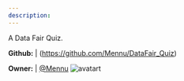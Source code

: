 ```yaml
---
description: 
---
```

A Data Fair Quiz.

**Github:** | (https://github.com/Mennu/DataFair_Quiz)

**Owner:** | [@Mennu](https://github.com/Mennu) ![avatart](https://avatars0.githubusercontent.com/u/4328428?v=4)

